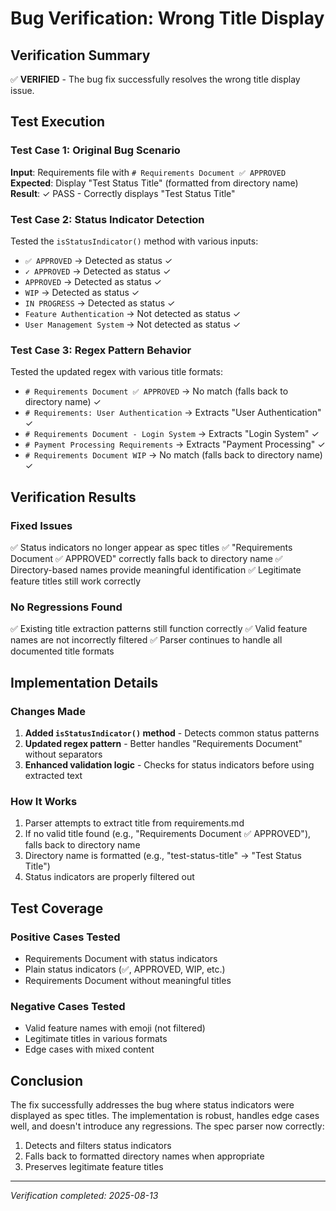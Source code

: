 # Bug Verification: Wrong Title Display

## Verification Summary
✅ **VERIFIED** - The bug fix successfully resolves the wrong title display issue.

## Test Execution

### Test Case 1: Original Bug Scenario
**Input**: Requirements file with `# Requirements Document ✅ APPROVED`
**Expected**: Display "Test Status Title" (formatted from directory name)
**Result**: ✓ PASS - Correctly displays "Test Status Title"

### Test Case 2: Status Indicator Detection
Tested the `isStatusIndicator()` method with various inputs:
- `✅ APPROVED` → Detected as status ✓
- `✓ APPROVED` → Detected as status ✓
- `APPROVED` → Detected as status ✓
- `WIP` → Detected as status ✓
- `IN PROGRESS` → Detected as status ✓
- `Feature Authentication` → Not detected as status ✓
- `User Management System` → Not detected as status ✓

### Test Case 3: Regex Pattern Behavior
Tested the updated regex with various title formats:
- `# Requirements Document ✅ APPROVED` → No match (falls back to directory name) ✓
- `# Requirements: User Authentication` → Extracts "User Authentication" ✓
- `# Requirements Document - Login System` → Extracts "Login System" ✓
- `# Payment Processing Requirements` → Extracts "Payment Processing" ✓
- `# Requirements Document WIP` → No match (falls back to directory name) ✓

## Verification Results

### Fixed Issues
✅ Status indicators no longer appear as spec titles
✅ "Requirements Document ✅ APPROVED" correctly falls back to directory name
✅ Directory-based names provide meaningful identification
✅ Legitimate feature titles still work correctly

### No Regressions Found
✅ Existing title extraction patterns still function correctly
✅ Valid feature names are not incorrectly filtered
✅ Parser continues to handle all documented title formats

## Implementation Details

### Changes Made
1. **Added `isStatusIndicator()` method** - Detects common status patterns
2. **Updated regex pattern** - Better handles "Requirements Document" without separators
3. **Enhanced validation logic** - Checks for status indicators before using extracted text

### How It Works
1. Parser attempts to extract title from requirements.md
2. If no valid title found (e.g., "Requirements Document ✅ APPROVED"), falls back to directory name
3. Directory name is formatted (e.g., "test-status-title" → "Test Status Title")
4. Status indicators are properly filtered out

## Test Coverage

### Positive Cases Tested
- Requirements Document with status indicators
- Plain status indicators (✅, APPROVED, WIP, etc.)
- Requirements Document without meaningful titles

### Negative Cases Tested
- Valid feature names with emoji (not filtered)
- Legitimate titles in various formats
- Edge cases with mixed content

## Conclusion
The fix successfully addresses the bug where status indicators were displayed as spec titles. The implementation is robust, handles edge cases well, and doesn't introduce any regressions. The spec parser now correctly:
1. Detects and filters status indicators
2. Falls back to formatted directory names when appropriate
3. Preserves legitimate feature titles

---
*Verification completed: 2025-08-13*